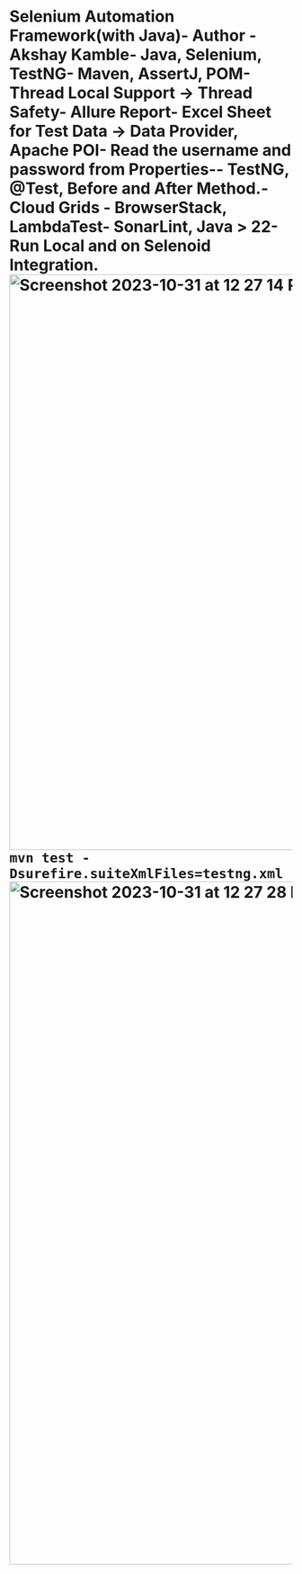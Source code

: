 # Selenium Automation Framework(with Java)- Author - Akshay Kamble- Java, Selenium, TestNG- Maven, AssertJ, POM- Thread Local Support → Thread Safety- Allure Report- Excel Sheet for Test Data → Data Provider, Apache POI- Read the username and password from Properties-- TestNG, @Test, Before and After Method.- Cloud Grids - BrowserStack, LambdaTest- SonarLint, Java > 22- Run Local and on Selenoid Integration.<img width="1024" alt="Screenshot 2023-10-31 at 12 27 14 PM" src="https://github.com/PramodDutta/AdvanceSeleniumFrameworkTTA/assets/1409610/02b0ef3b-1165-46cf-8c9d-89e41b17032f">`mvn test -Dsurefire.suiteXmlFiles=testng.xml`<img width="1215" alt="Screenshot 2023-10-31 at 12 27 28 PM" src="https://github.com/PramodDutta/AdvanceSeleniumFrameworkTTA/assets/1409610/b0905741-d88d-4559-93c2-65433e668170">